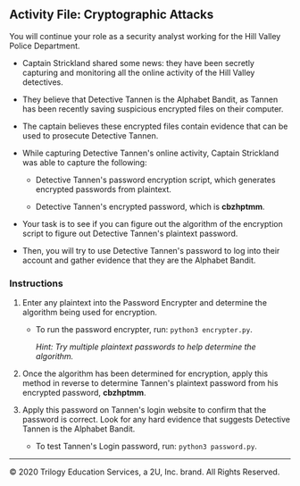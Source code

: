 ## Activity File: Cryptographic Attacks

You will continue your role as a security analyst working for the Hill Valley Police Department.

- Captain Strickland shared some news: they have been secretly capturing and monitoring all the online activity of the Hill Valley detectives.

- They believe that Detective Tannen is the Alphabet Bandit, as Tannen has been recently saving suspicious encrypted files on their computer.

- The captain believes these encrypted files contain evidence that can be used to prosecute Detective Tannen.

- While capturing Detective Tannen's online activity, Captain Strickland was able to capture the following:
    - Detective Tannen's password encryption script, which generates encrypted passwords from plaintext.

    - Detective Tannen's encrypted password, which is **cbzhptmm**.

- Your task is to see if you can figure out the algorithm of the encryption script to figure out Detective Tannen's plaintext password.

- Then, you will try to use Detective Tannen's password to log into their account and gather evidence that they are the Alphabet Bandit.


### Instructions

1. Enter any plaintext into the Password Encrypter and determine the algorithm being used for encryption.

    - To run the password encrypter, run: `python3 encrypter.py`.
  
         *Hint: Try multiple plaintext passwords to help determine the algorithm.*

3. Once the algorithm has been determined for encryption, apply this method in reverse to determine Tannen's plaintext password from his encrypted password, **cbzhptmm**.

4. Apply this password on Tannen's login website to confirm that the password is correct. Look for any hard evidence that suggests Detective Tannen is the Alphabet Bandit. 

    - To test Tannen's Login password, run: `python3 password.py`.

---
 © 2020 Trilogy Education Services, a 2U, Inc. brand. All Rights Reserved.
